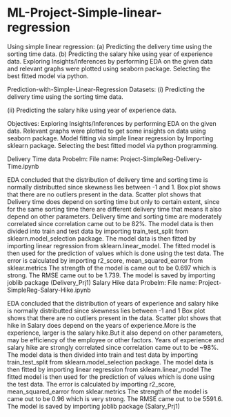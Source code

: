 # ML-Project-Simple-linear-regression
Using simple linear regression: (a) Predicting the delivery time using the sorting time data. (b) Predicting the salary hike using year of experience data. Exploring Insights/Inferences by performing EDA on the given data and relevant graphs were plotted using seaborn package. Selecting the best fitted model via python.




Prediction-with-Simple-Linear-Regression
Datasets:
(i) Predicting the delivery time using the sorting time data.

(ii) Predicting the salary hike using year of experience data.

Objectives:
Exploring Insights/Inferences by performing EDA on the given data. Relevant graphs were plotted to get some insights on data using seaborn package. Model fitting via simple linear regression by Importing sklearn package. Selecting the best fitted model via python programming.

Delivery Time data Probelm:
File name: Project-SimpleReg-Delivery-Time.ipynb

EDA concluded that the distribution of delivery time and sorting time is normally distributted since skewness lies between -1 and 1.
Box plot shows that there are no outliers present in the data.
Scatter plot shows that Delivery time does depend on sorting time but only to certain extent, since for the same sorting time there are different delivery time that means it also depend on other parameters.
Delivery time and sorting time are moderately correlated since correlation came out to be 82%.
The model data is then divided into train and test data by importing train_test_split from sklearn.model_selection package.
The model data is then fitted by importing linear regression from sklearn.linear_model.
The fitted model is then used for the prediction of values which is done using the test data.
The error is calculated by importing r2_score, mean_squared_earror from sklear.metrics
The strength of the model is came out to be 0.697 which is strong.
The RMSE came out to be 1.739.
The model is saved by importing joblib package (Delivery_Prj1)
Salary Hike data Probelm:
File name: Project-SimpleReg-Salary-Hike.ipynb

EDA concluded that the distribution of years of experience and salary hike is normally distributted since skewness lies between -1 and 1
Box plot shows that there are no outliers present in the data.
Scatter plot shows that hike in Salary does depend on the years of experience.More is the experience, larger is the salary hike.But it also depend on other parameters, may be efficiency of the employee or other factors.
Years of experience and salary hike are strongly correlated since correlation came out to be ~98%.
The model data is then divided into train and test data by importing train_test_split from sklearn.model_selection package.
The model data is then fitted by importing linear regression from sklearn.linear_model
The fitted model is then used for the prediction of values which is done using the test data.
The error is calculated by importing r2_score, mean_squared_earror from sklear.metrics
The strength of the model is came out to be 0.96 which is very strong.
The RMSE came out to be 5591.6.
The model is saved by importing joblib package (Salary_Prj1)
